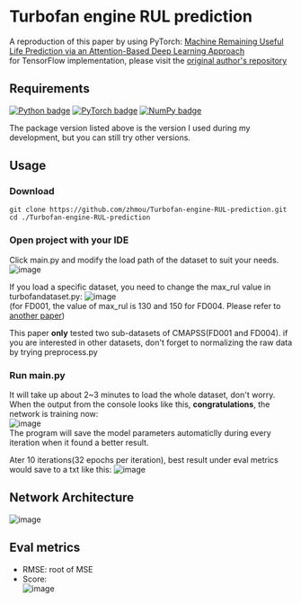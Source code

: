 # Turbofan engine RUL prediction
A reproduction of this paper by using PyTorch: [Machine Remaining Useful Life Prediction via an Attention-Based Deep Learning Approach](https://personal.ntu.edu.sg/xlli/publication/RULAtt.pdf)  
for TensorFlow implementation, please visit the [original author's repository](https://github.com/ZhenghuaNTU/RUL-prediction-using-attention-based-deep-learning-approach)

## Requirements
[![Python badge](https://img.shields.io/badge/Python-3.9-blue.svg)](https://www.python.org/)
[![PyTorch badge](https://img.shields.io/badge/PyTorch-1.11.0-green.svg)](https://pytorch.org/)
[![NumPy badge](https://img.shields.io/badge/Numpy-1.22.2-yellow.svg)](https://numpy.org/)  

The package version listed above is the version I used during my development, but you can still try other versions.

## Usage
### Download
```
git clone https://github.com/zhmou/Turbofan-engine-RUL-prediction.git
cd ./Turbofan-engine-RUL-prediction
```
### Open project with your IDE
Click main.py and modify the load path of the dataset to suit your needs.  
![image](https://user-images.githubusercontent.com/43105172/165482739-6f4f4fc6-6dca-4a08-9ef4-a84b206e9e4f.png)

If you load a specific dataset, you need to change the max_rul value in turbofandataset.py:
![image](https://user-images.githubusercontent.com/43105172/165485985-2ab4f835-6006-45be-bee6-530e83ce2c05.png)  
(for FD001, the value of max_rul is 130 and 150 for FD004. Please refer to [another paper](https://oar.a-star.edu.sg/storage/r/r3zk8v8r78/dasfaa2016-014-final-v1.pdf))

This paper **only** tested two sub-datasets of CMAPSS(FD001 and FD004). if you are interested in other datasets, don't forget to normalizing the raw data by trying preprocess.py

### Run main.py
It will take up about 2~3 minutes to load the whole dataset, don't worry.  
When the output from the console looks like this, **congratulations**, the network is training now:  
![image](https://user-images.githubusercontent.com/43105172/165487346-7618b07c-3f06-448f-8000-ba80eafbe93d.png)  
The program will save the model parameters automaticlly during every iteration when it found a better result.

Ater 10 iterations(32 epochs per iteration), best result under eval metrics would save to a txt like this:
![image](https://user-images.githubusercontent.com/43105172/165488259-6da54a06-0aae-4322-ab92-b5ca8fa5e0d3.png)

## Network Architecture
![image](https://user-images.githubusercontent.com/43105172/165488689-dfd63dcd-84a6-4c01-bd67-cbfb2d19b00c.png)

## Eval metrics
- RMSE: root of MSE
- Score:  
![image](https://user-images.githubusercontent.com/43105172/165489175-61bf3a63-e56b-4efe-9986-c003b1b56c4e.png)
